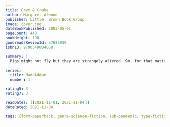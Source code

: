 ```yaml
---
title: Oryx & Crake
author: Margaret Atwood
publisher: Little, Brown Book Group
image: cover.jpg
dateBookPublished: 2003-05-01
pageCount: 448
bookHeight: 198
goodreadsReviewId: 57685939
isbn13: 9780349004068

summary: |
  Pigs might not fly but they are strangely altered. So, for that matter, are wolves and racoons. A man, once named Jimmy, lives in a tree, wrapped in old bedsheets, now calls himself Snowman. The voice of Oryx, the woman he loved, teasingly haunts him. And the green-eyed Children of Crake are, for some reason, his responsibility.

series:
  title: MaddAddam
  number: 1

rating5: 3
rating7: 3

readDates: [[2021-11-01, 2021-11-04]]
dateRated: 2021-11-04

tags: [form-paperback, genre-science-fiction, sub-pandemic, type-fiction]
---
```


